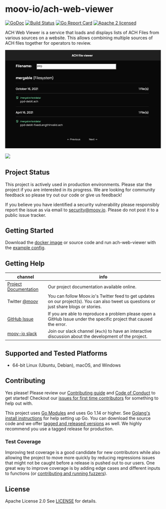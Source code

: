 <!--generated-from:a7c0acbe3a7ca9dfc17cce10dbc48b78cf02ef52afa2cc7a8433e5de79e42e08 DO NOT REMOVE, DO UPDATE -->
moov-io/ach-web-viewer
===

[![GoDoc](https://godoc.org/github.com/moov-io/ach-web-viewer?status.svg)](https://godoc.org/github.com/moov-io/ach-web-viewer)
[![Build Status](https://github.com/moov-io/ach-web-viewer/workflows/Go/badge.svg)](https://github.com/moov-io/ach-web-viewer/actions)
[![Go Report Card](https://goreportcard.com/badge/github.com/moov-io/ach-web-viewer)](https://goreportcard.com/report/github.com/moov-io/ach-web-viewer)
[![Apache 2 licensed](https://img.shields.io/badge/license-Apache2-blue.svg)](https://raw.githubusercontent.com/moov-io/ach-web-viewer/master/LICENSE)

ACH Web Viewer is a service that loads and displays lists of ACH Files from various sources on a website.
This allows combining multiple sources of ACH files together for operators to review.

![](./docs/images/index.png)

![](./docs/images/get-file.png)

## Project Status

This project  is actively used in production environments. Please star the project if you are interested in its progress. We are looking for community feedback so please try out our code or give us feedback!

If you believe you have identified a security vulnerability please responsibly report the issue as via email to security@moov.io. Please do not post it to a public issue tracker.

## Getting Started

Download the [docker image](https://hub.docker.com/r/moov/ach-web-viewer) or source code and run ach-web-viewer with the [example config](./examples).

## Getting Help

 channel | info
 ------- | -------
 [Project Documentation](docs/README.md) | Our project documentation available online.
Twitter [@moov](https://twitter.com/moov)	| You can follow Moov.io's Twitter feed to get updates on our project(s). You can also tweet us questions or just share blogs or stories.
[GitHub Issue](https://github.com/moov-io/ach-web-viewer/issues) | If you are able to reproduce a problem please open a GitHub Issue under the specific project that caused the error.
[moov-io slack](https://slack.moov.io/) | Join our slack channel (`#ach`) to have an interactive discussion about the development of the project.

## Supported and Tested Platforms

- 64-bit Linux (Ubuntu, Debian), macOS, and Windows

## Contributing

Yes please! Please review our [Contributing guide](CONTRIBUTING.md) and [Code of Conduct](https://github.com/moov-io/ach/blob/master/CODE_OF_CONDUCT.md) to get started! Checkout our [issues for first time contributors](https://github.com/moov-io/ach-web-viewer/contribute) for something to help out with.

This project uses [Go Modules](https://github.com/golang/go/wiki/Modules) and uses Go 1.14 or higher. See [Golang's install instructions](https://golang.org/doc/install) for help setting up Go. You can download the source code and we offer [tagged and released versions](https://github.com/moov-io/ach-web-viewer/releases/latest) as well. We highly recommend you use a tagged release for production.

### Test Coverage

Improving test coverage is a good candidate for new contributors while also allowing the project to move more quickly by reducing regressions issues that might not be caught before a release is pushed out to our users. One great way to improve coverage is by adding edge cases and different inputs to functions (or [contributing and running fuzzers](https://github.com/dvyukov/go-fuzz)).

## License

Apache License 2.0 See [LICENSE](LICENSE) for details.

